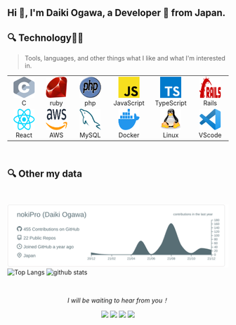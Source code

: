 ## Hi 👋, I'm Daiki Ogawa, a Developer 🚀 from Japan.

<h2 align="left">🔍 Technology💋🍒</h2>

> Tools, languages, and other things what I like and what I'm interested in.
<table aline="center">
  <tr>
    <td align="center" width="96">
      <a href="#">
        <img src="./icon/c.svg" width="48" height="48" alt="C#" />
      </a>
      <br>C
    </td>
    <td align="center" width="96">
      <a href="#">
        <img src="./icon/ruby.svg" width="48" height="48" alt="Python" />
      </a>
      <br>ruby
    </td>
    <td align="center" width="96">
      <a href="#">
        <img src="./icon/php.svg" width="48" height="48" alt="TypeScript" />
      </a>
      <br>php
    </td>
    <td align="center" width="96">
      <a href="#">
        <img src="./icon/javascript.svg" width="48" height="48" alt="Golang" />
      </a>
      <br>JavaScript
    </td>
    <td align="center" width="96">
      <a href="#">
        <img src="./icon/typescript-icon.svg" width="48" height="48" alt="Jsonnet" />
      </a>
      <br>TypeScript
    </td>
    <td align="center" width="96">
      <a href="#">
        <img src="./icon/rails.svg" width="48" height="48" alt="Bootstrap" />
      </a>
      <br>Rails
    </td>
  </tr>
  <tr>
    <td align="center" width="96">
      <a href="#">
        <img src="./icon/react.svg" width="48" height="48" alt="Docker" />
      </a>
      <br>React
    </td>
    <td align="center"  width="96">
      <a href="#">
        <img src="./icon/aws.svg" width="48" height="48" alt="Debian" />
      </a>
      <br>AWS
    </td>
    <td align="center" width="96">
      <a href="#">
        <img src="./icon/mysql.svg" width="48" height="48" alt="Powershell" />
      </a>
      <br>MySQL
    </td>
    <td align="center" width="96">
      <a href="#">
        <img src="./icon/docker-icon.svg" width="48" height="48" alt="Grafana" />
      </a>
      <br>Docker
    </td>
    <td align="center" width="96">
      <a href="#">
        <img src="./icon/linux-tux.svg" width="48" height="48" alt="Prometheus" />
      </a>
      <br>Linux
    </td>
    <td align="center" width="96">
      <a href="#">
        <img src="./icon/visual-studio-code.svg" width="48" height="48" alt="Thanos" />
      </a>
      <br>VScode
    </td>
  </tr>
</table>

<br>

<h2 align="left">🔍 Other my data</h2>

<br>

[![](https://raw.githubusercontent.com/nokiPro/nokiPro/main/profile-summary-card-output/default/0-profile-details.svg)](https://github.com/vn7n24fzkq/github-profile-summary-cards)
<img alt="Top Langs" height="147px" src="https://github-readme-stats.vercel.app/api/top-langs/?username=nokiPro&layout=compact&count_private=true&show_icons=true&show_icons=true&theme=default" />
<img alt="github stats" height="147px" src="https://github-readme-stats.vercel.app/api?username=nokiPro&count_private=true&show_icons=true&show_icons=true&theme=default" />

<br>

<p align="center">
  <i>I will be waiting to hear from you！</i>

  <p align="center">
   <a href= "https://github.com/nokiPro/"><img width="3%" src="https://www.vectorlogo.zone/logos/github/github-tile.svg"/></a>
   <a href= "https://www.linkedin.com/"><img width="3%" src="https://www.vectorlogo.zone/logos/linkedin/linkedin-icon.svg"/></a>
   <a href= "https://twitter.com/_nokiPro"><img width="3%" src="https://www.vectorlogo.zone/logos/twitter/twitter-tile.svg"/></a>
   <a href= "https://facebook.com/daiki.ogawa.2000"><img width="3%" src="https://www.vectorlogo.zone/logos/facebook/facebook-official.svg"/></a>
  </p>
</p>

